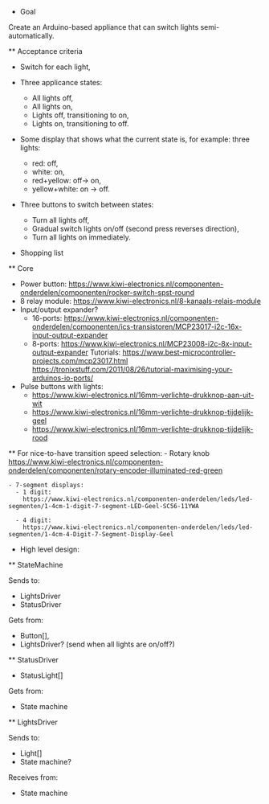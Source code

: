 * Goal

Create an Arduino-based appliance that can switch lights semi-automatically.

** Acceptance criteria

- Switch for each light,

- Three applicance states:
  * All lights off,
  * All lights on,
  * Lights off, transitioning to on,
  * Lights on, transitioning to off.

- Some display that shows what the current state is, for example: three lights:
  * red: off,
  * white: on,
  * red+yellow: off-> on,
  * yellow+white: on -> off.

- Three buttons to switch between states:
  * Turn all lights off,
  * Gradual switch lights on/off (second press reverses direction),
  * Turn all lights on immediately.

* Shopping list

** Core
- Power button: https://www.kiwi-electronics.nl/componenten-onderdelen/componenten/rocker-switch-spst-round
- 8 relay module: https://www.kiwi-electronics.nl/8-kanaals-relais-module
- Input/output expander?
  * 16-ports: https://www.kiwi-electronics.nl/componenten-onderdelen/componenten/ics-transistoren/MCP23017-i2c-16x-input-output-expander
  * 8-ports: https://www.kiwi-electronics.nl/MCP23008-i2c-8x-input-output-expander
  Tutorials:
  https://www.best-microcontroller-projects.com/mcp23017.html
  https://tronixstuff.com/2011/08/26/tutorial-maximising-your-arduinos-io-ports/
- Pulse buttons with lights:
  * https://www.kiwi-electronics.nl/16mm-verlichte-drukknop-aan-uit-wit
  * https://www.kiwi-electronics.nl/16mm-verlichte-drukknop-tijdelijk-geel
  * https://www.kiwi-electronics.nl/16mm-verlichte-drukknop-tijdelijk-rood


** For nice-to-have transition speed selection:
    - Rotary knob
      https://www.kiwi-electronics.nl/componenten-onderdelen/componenten/rotary-encoder-illuminated-red-green

    - 7-segment displays:
      - 1 digit:
        https://www.kiwi-electronics.nl/componenten-onderdelen/leds/led-segmenten/1-4cm-1-digit-7-segment-LED-Geel-SC56-11YWA

      - 4 digit:
        https://www.kiwi-electronics.nl/componenten-onderdelen/leds/led-segmenten/1-4cm-4-Digit-7-Segment-Display-Geel

* High level design:


** StateMachine

Sends to:
- LightsDriver
- StatusDriver

Gets from:
- Button[],
- LightsDriver? (send when all lights are on/off?)

** StatusDriver
- StatusLight[]

Gets from:
- State machine

** LightsDriver

Sends to:
- Light[]
- State machine?

Receives from:
- State machine
